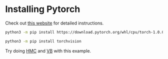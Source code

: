 # Installing Pytorch

Check out [this website][1] for detailed instructions.

```bash
python3 -m pip install https://download.pytorch.org/whl/cpu/torch-1.0.0-cp36-cp36m-linux_x86_64.whl

python3 -m pip install torchvision
```

Try doing [HMC][2] and [VB][3] with this example.

[1]: https://pytorch.org/
[2]: https://arxiv.org/pdf/1206.1901.pdf
[3]: https://arxiv.org/pdf/1601.00670.pdf

